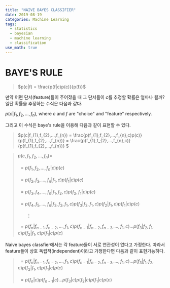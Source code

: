 ```yaml
---
title: "NAIVE BAYES CLASSIFIER"
date: 2019-08-19
categories: Machine Learning
tags:
  - statistics
  - bayesian
  - machine learning
  - classification
use_math: true
---
```


# BAYE'S RULE

> $p(c|f) = \frac{p(f|c)p(c)}{p(f)}$

만약 어떤 단서(feature)들이 주어졌을 때 그 단서들이 $c$를 추정할 확률은 얼마나 될까? 일단 확률을 추정하는 수식은 다음과 같다.

$p(c|f_{1},f_{2},...,f_{n})$, where $c$ and $f$ are "choice" and "feature" respectively.

그리고 이 수식은 baye's rule을 이용해 다음과 같이 표현할 수 있다.

> $p(c|f_{1},f_{2},...,f_{n}) = \frac{p(f_{1},f_{2},...,f_{n},c)p(c)}{p(f_{1},f_{2},...,f_{n})} = \frac{p(f_{1},f_{2},...,f_{n},c)}{p(f_{1},f_{2},...,f_{n})} $


>$p(c,f_{1},f_{2},...,f_{n}) =$<br><br>
$\ = p(f_{1},f_{2},...,f_{n}|c)p(c)$<br><br>
$\ = p(f_{2},f_{3},...,f_{n}|f_{1},c)p(f_{1}|c)p(c)$<br><br>
$\ = p(f_{3},f_{4},...,f_{n}|f_{1},f_{2},c)p(f_{2},f_{1}|c)p(c)$<br><br>
$\ = p(f_{4},f_{5},...,f_{n}|f_{3},f_{2},f_{1},c)p(f_{3}|f_{2},f_{1},c)p(f_{2}|f_{1},c)p(f_{1}|c)p(c)$<br><br>
$\ \ \ \ \ \ \ \vdots$<br><br>
$\ = p(f_{n}|f_{n-1},f_{n-2},...,f_{1},c)p(f_{n-1}|f_{n-2},f_{n-3},...,f_{1},c)...p(f_{3}|f_{2},f_{1},c)p(f_{2}|f_{1},c)p(f_{1}|c)p(c)$<br>

Naive bayes classfier에서는 각 feature들이 서로 연관성이 없다고 가정한다. 따라서 feature들이 상호 독립적(independent)이라고 가정한다면 다음과 같이 표현가능하다.

>$\ = p(f_{n}|f_{n-1},f_{n-2},...,f_{1},c)p(f_{n-1}|f_{n-2},f_{n-3},...,f_{1},c)...p(f_{3}|f_{1},f_{2},c)p(f_{2}|f_{1},c)p(f_{1}|c)p(c)$<br><br>
$\ = p(f_{n}|c)p(f_{n-1}|c)...p(f_{3}|c)p(f_{2}|c)p(f_{1}|c)p(c)$
